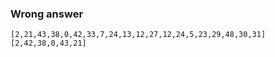 ### Wrong answer
```
[2,21,43,38,0,42,33,7,24,13,12,27,12,24,5,23,29,48,30,31]
[2,42,38,0,43,21]
```